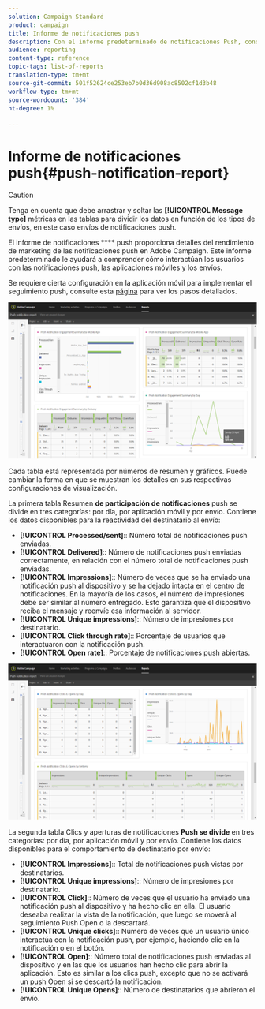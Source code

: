 ```yaml
---
solution: Campaign Standard
product: campaign
title: Informe de notificaciones push
description: Con el informe predeterminado de notificaciones Push, conozca el éxito de las notificaciones push.
audience: reporting
content-type: reference
topic-tags: list-of-reports
translation-type: tm+mt
source-git-commit: 501f52624ce253eb7b0d36d908ac8502cf1d3b48
workflow-type: tm+mt
source-wordcount: '384'
ht-degree: 1%

---
```



# Informe de notificaciones push{#push-notification-report}

>[!CAUTION]
>
>Tenga en cuenta que debe arrastrar y soltar las **[!UICONTROL Message type]** métricas en las tablas para dividir los datos en función de los tipos de envíos, en este caso envíos de notificaciones push.

El informe de notificaciones **** push proporciona detalles del rendimiento de marketing de las notificaciones push en Adobe Campaign. Este informe predeterminado le ayudará a comprender cómo interactúan los usuarios con las notificaciones push, las aplicaciones móviles y los envíos.

Se requiere cierta configuración en la aplicación móvil para implementar el seguimiento push, consulte esta [página](../../administration/using/push-tracking.md) para ver los pasos detallados.

![](assets/dynamic_report_push.png)

Cada tabla está representada por números de resumen y gráficos. Puede cambiar la forma en que se muestran los detalles en sus respectivas configuraciones de visualización.

La primera tabla Resumen **de participación de notificaciones** push se divide en tres categorías: por día, por aplicación móvil y por envío. Contiene los datos disponibles para la reactividad del destinatario al envío:

* **[!UICONTROL Processed/sent]**:: Número total de notificaciones push enviadas.
* **[!UICONTROL Delivered]**:: Número de notificaciones push enviadas correctamente, en relación con el número total de notificaciones push enviadas.
* **[!UICONTROL Impressions]**:: Número de veces que se ha enviado una notificación push al dispositivo y se ha dejado intacta en el centro de notificaciones. En la mayoría de los casos, el número de impresiones debe ser similar al número entregado. Esto garantiza que el dispositivo reciba el mensaje y reenvíe esa información al servidor.
* **[!UICONTROL Unique impressions]**:: Número de impresiones por destinatario.
* **[!UICONTROL Click through rate]**:: Porcentaje de usuarios que interactuaron con la notificación push.
* **[!UICONTROL Open rate]**:: Porcentaje de notificaciones push abiertas.

![](assets/dynamic_report_push_2.png)

La segunda tabla Clics y aperturas de notificaciones **Push se divide** en tres categorías: por día, por aplicación móvil y por envío. Contiene los datos disponibles para el comportamiento de destinatario por envío:

* **[!UICONTROL Impressions]**:: Total de notificaciones push vistas por destinatarios.
* **[!UICONTROL Unique impressions]**:: Número de impresiones por destinatario.
* **[!UICONTROL Click]**:: Número de veces que el usuario ha enviado una notificación push al dispositivo y ha hecho clic en ella. El usuario deseaba realizar la vista de la notificación, que luego se moverá al seguimiento Push Open o la descartará.
* **[!UICONTROL Unique clicks]**:: Número de veces que un usuario único interactúa con la notificación push, por ejemplo, haciendo clic en la notificación o en el botón.
* **[!UICONTROL Open]**:: Número total de notificaciones push enviadas al dispositivo y en las que los usuarios han hecho clic para abrir la aplicación. Esto es similar a los clics push, excepto que no se activará un push Open si se descartó la notificación.
* **[!UICONTROL Unique Opens]**:: Número de destinatarios que abrieron el envío.

